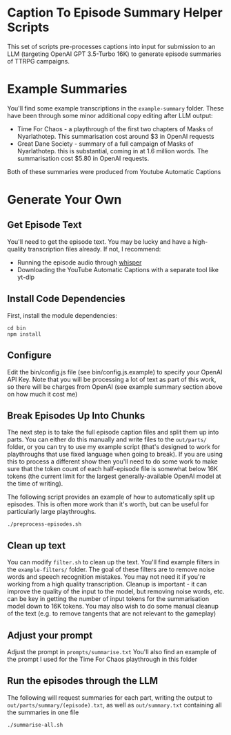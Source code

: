 Caption To Episode Summary Helper Scripts
=========================================

This set of scripts pre-processes captions into input for submission to an LLM (targeting OpenAI GPT 3.5-Turbo 16K) to generate episode summaries of TTRPG campaigns.

Example Summaries
=================

You'll find some example transcriptions in the `example-summary` folder. These have been through some minor additional copy editing after LLM output:

- Time For Chaos - a playthrough of the first two chapters of Masks of Nyarlathotep. This summarisation cost around $3 in OpenAI requests
- Great Dane Society - summary of a full campaign of Masks of Nyarlathotep. this is substantial, coming in at 1.6 million words. The summarisation cost $5.80 in OpenAI requests.
 
Both of these summaries were produced from Youtube Automatic Captions


Generate Your Own
=================

Get Episode Text
----------------

You'll need to get the episode text. You may be lucky and have a high-quality transcription files already. If not, I recommend:

- Running the episode audio through [whisper](https://github.com/ggerganov/whisper.cpp)
- Downloading the YouTube Automatic Captions with a separate tool like yt-dlp

Install Code Dependencies
-------

First, install the module dependencies:

```
cd bin
npm install
```

Configure
---------

Edit the bin/config.js file (see bin/config.js.example) to specify your OpenAI API Key. Note that you will be processing a lot of text as part of this work, so there will be charges from OpenAI (see example summary section above on how much it cost me)


Break Episodes Up Into Chunks
-----------------------------
The next step is to take the full episode caption files and split them up into parts. You can either do this manually and write files to the `out/parts/` folder, or you can try to use my example script (that's designed to work for playthroughs that use fixed language when going to break). If you are using this to process a different show then you'll need to do some work to make sure that the token count of each half-episode file is somewhat below 16K tokens (the current limit for the largest generally-available OpenAI model at the time of writing).

The following script provides an example of how to automatically split up episodes. This is often more work than it's worth, but can be useful for particularly large playthroughs.

```
./preprocess-episodes.sh
```

Clean up text
-------------

You can modify `filter.sh` to clean up the text. You'll find example filters in the `example-filters/` folder. The goal of these filters are to remove noise words and speech recognition mistakes. You may not need it if you're working from a high quality transcription.
Cleanup is important - it can improve the quality of the input to the model, but removing noise words, etc. can be key in getting the number of input tokens for the summarisation model down to 16K tokens.
You may also wish to do some manual cleanup of the text (e.g. to remove tangents that are not relevant to the gameplay)


Adjust your prompt
------------------

Adjust the prompt in `prompts/summarise.txt`
You'll also find an example of the prompt I used for the Time For Chaos playthrough in this folder

Run the episodes through the LLM
--------------------------------

The following will request summaries for each part, writing the output to `out/parts/summary/(episode).txt`, as well as `out/summary.txt` containing all the summaries in one file

```
./summarise-all.sh
```

